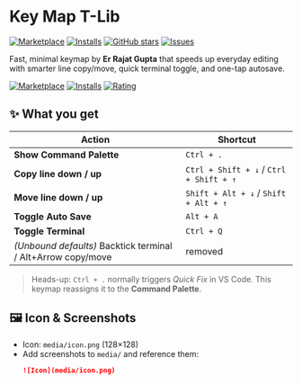 # Key Map T-Lib


[![Marketplace](https://vsmarketplacebadges.dev/version-short/RajatGupta.t-lib.svg)](https://marketplace.visualstudio.com/items?itemName=RajatGupta.t-lib)
[![Installs](https://vsmarketplacebadges.dev/installs-short/RajatGupta.t-lib.svg)](https://marketplace.visualstudio.com/items?itemName=RajatGupta.t-lib)
[![GitHub stars](https://img.shields.io/github/stars/ngdev3/t-lib.svg?style=flat)](https://github.com/ngdev3/t-lib)
[![Issues](https://img.shields.io/github/issues/ngdev3/t-lib.svg?style=flat)](https://github.com/ngdev3/t-lib/issues)



Fast, minimal keymap by **Er Rajat Gupta** that speeds up everyday editing with smarter line copy/move, quick terminal toggle, and one-tap autosave.


[![Marketplace](https://img.shields.io/visual-studio-marketplace/v/RajatGupta.t-lib.png?logo=visualstudiocode&label=Marketplace)](https://marketplace.visualstudio.com/items?itemName=RajatGupta.t-lib)
[![Installs](https://img.shields.io/visual-studio-marketplace/i/RajatGupta.t-lib.png?label=Installs)](https://marketplace.visualstudio.com/items?itemName=RajatGupta.t-lib)
[![Rating](https://img.shields.io/visual-studio-marketplace/r/RajatGupta.t-lib.png?label=Rating)](https://marketplace.visualstudio.com/items?itemName=RajatGupta.t-lib)



## ✨ What you get

| Action | Shortcut |
| --- | --- |
| **Show Command Palette** | `Ctrl + .` |
| **Copy line down / up** | `Ctrl + Shift + ↓` / `Ctrl + Shift + ↑` |
| **Move line down / up** | `Shift + Alt + ↓` / `Shift + Alt + ↑` |
| **Toggle Auto Save** | `Alt + A` |
| **Toggle Terminal** | `Ctrl + Q` |
| *(Unbound defaults)* Backtick terminal / Alt+Arrow copy/move | removed |

> Heads-up: `Ctrl + .` normally triggers *Quick Fix* in VS Code. This keymap reassigns it to the **Command Palette**.

## 🖼 Icon & Screenshots
- Icon: `media/icon.png` (128×128)
- Add screenshots to `media/` and reference them:
  ```md
  ![Icon](media/icon.png)
